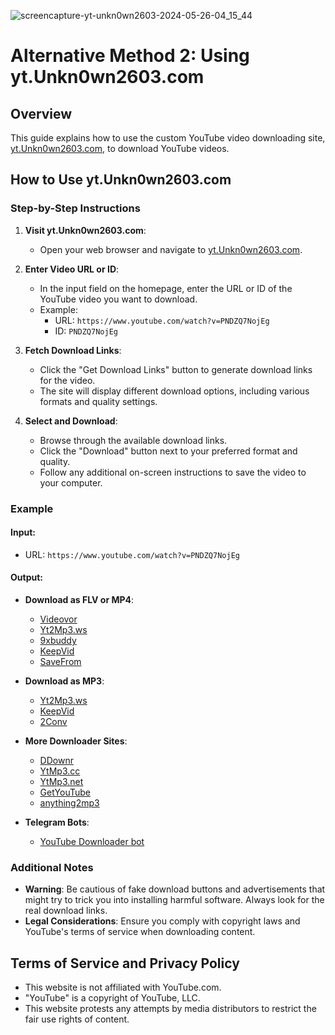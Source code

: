 ![screencapture-yt-unkn0wn2603-2024-05-26-04_15_44](https://github.com/0xAhmadYousuf/U-YDT/assets/139548576/50baf624-6eb5-4cfe-817f-134770220ef0)


# Alternative Method 2: Using yt.Unkn0wn2603.com

## Overview

This guide explains how to use the custom YouTube video downloading site, [yt.Unkn0wn2603.com](https://yt.Unkn0wn2603.com), to download YouTube videos.

## How to Use yt.Unkn0wn2603.com

### Step-by-Step Instructions

1. **Visit yt.Unkn0wn2603.com**:
    - Open your web browser and navigate to [yt.Unkn0wn2603.com](https://yt.Unkn0wn2603.com).

2. **Enter Video URL or ID**:
    - In the input field on the homepage, enter the URL or ID of the YouTube video you want to download.
    - Example:
        - URL: `https://www.youtube.com/watch?v=PNDZQ7NojEg`
        - ID: `PNDZQ7NojEg`

3. **Fetch Download Links**:
    - Click the "Get Download Links" button to generate download links for the video.
    - The site will display different download options, including various formats and quality settings.

4. **Select and Download**:
    - Browse through the available download links.
    - Click the "Download" button next to your preferred format and quality.
    - Follow any additional on-screen instructions to save the video to your computer.

### Example

#### Input:

- URL: `https://www.youtube.com/watch?v=PNDZQ7NojEg`

#### Output:

- **Download as FLV or MP4**:
    - [Videovor](http://www.videovor.com/en/?v=PNDZQ7NojEg/mp4/#txtHint)
    - [Yt2Mp3.ws](https://www.yt2mp3.ws/?url=https%3A%2F%2Fwww.youtube.com%2Fwatch%3Fv%3DPNDZQ7NojEg#youTube-converter)
    - [9xbuddy](http://9xbuddy.com/download?url=http://www.youtube.com/watch?v=PNDZQ7NojEg#download-image-play)
    - [KeepVid](https://keepvid.works/?url=https%3A%2F%2Fwww.youtube.com%2Fwatch%3Fv%3DPNDZQ7NojEg)
    - [SaveFrom](http://en.savefrom.net/#url=http://www.youtube.com/watch?v=PNDZQ7NojEg)

- **Download as MP3**:
    - [Yt2Mp3.ws](https://www.yt2mp3.ws/?url=https%3A%2F%2Fwww.youtube.com%2Fwatch%3Fv%3DPNDZQ7NojEg#youTube-converter)
    - [KeepVid](https://keepvid.works/?url=https%3A%2F%2Fwww.youtube.com%2Fwatch%3Fv%3DPNDZQ7NojEg)
    - [2Conv](http://2conv.com/?url=http%3A%2F%2Fwww%2Eyoutube%2Ecom%2Fwatch%3Fv%3DPNDZQ7NojEg)

- **More Downloader Sites**:
    - [DDownr](https://ddownr.com/)
    - [YtMp3.cc](https://ytmp3.cc/)
    - [YtMp3.net](https://ytmp3.net/)
    - [GetYouTube](https://getyoutubehd.com/)
    - [anything2mp3](https://anything2mp3.cc/)

- **Telegram Bots**:
    - [YouTube Downloader bot](https://t.me/YouTube_downloader_video_mp3_bot)

### Additional Notes

- **Warning**: Be cautious of fake download buttons and advertisements that might try to trick you into installing harmful software. Always look for the real download links.
- **Legal Considerations**: Ensure you comply with copyright laws and YouTube's terms of service when downloading content.

## Terms of Service and Privacy Policy

- This website is not affiliated with YouTube.com.
- "YouTube" is a copyright of YouTube, LLC.
- This website protests any attempts by media distributors to restrict the fair use rights of content.
